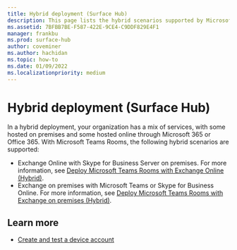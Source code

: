 ```yaml
---
title: Hybrid deployment (Surface Hub)
description: This page lists the hybrid scenarios supported by Microsoft Teams Rooms.
ms.assetid: 7BFBB7BE-F587-422E-9CE4-C9DDF829E4F1
manager: frankbu
ms.prod: surface-hub
author: coveminer
ms.author: hachidan
ms.topic: how-to
ms.date: 01/09/2022
ms.localizationpriority: medium
---
```


# Hybrid deployment (Surface Hub)

In a hybrid deployment, your organization has a mix of services, with some hosted on premises and some hosted online through Microsoft 365 or Office 365. With Microsoft Teams Rooms, the following hybrid scenarios are supported:

- Exchange Online with Skype for Business Server on premises. For more information, see [Deploy Microsoft Teams Rooms with Exchange Online (Hybrid)](/microsoftteams/rooms/with-exchange-online).
- Exchange on premises with Microsoft Teams or Skype for Business Online. For more information, see [Deploy Microsoft Teams Rooms with Exchange on premises (Hybrid)](/microsoftteams/rooms/with-exchange-on-premises).

## Learn more

- [Create and test a device account](create-and-test-a-device-account-surface-hub.md)
